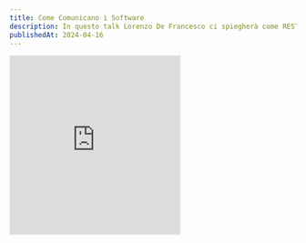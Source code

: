 ```yaml
---
title: Come Comunicano i Software
description: In questo talk Lorenzo De Francesco ci spiegherà come REST TCP si intrecciano per creare una rete di connessioni che ssotiene il tessuto digitale del mondo moderno!
publishedAt: 2024-04-16
---
```


<iframe width="auto" height="315" src="https://www.youtube.com/embed/-aVbE0pEkIo?si=bq_gyvoGNyth2XkF" title="YouTube video player" frameborder="0" allow="accelerometer; autoplay; clipboard-write; encrypted-media; gyroscope; picture-in-picture; web-share" referrerpolicy="strict-origin-when-cross-origin" allowfullscreen></iframe>
